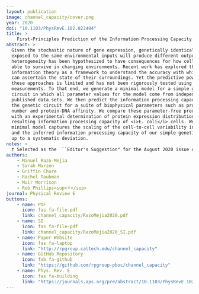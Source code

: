 ```yaml
---
layout: publication
image: channel_capacity/cover.png
year: 2020
doi: "10.1103/PhysRevE.102.022404"
title: >
    First-Principles Prediction of the Information Processing Capacity of a Simple Genetic Circuit<sup>†</sup>
abstract: >
  Given the stochastic nature of gene expression, genetically identical cells
  exposed to the same environmental inputs will produce different outputs. This
  heterogeneity has been hypothesized to have consequences for how cells are
  able to survive in changing environments. Recent work has explored the use of
  information theory as a framework to understand the accuracy with which cells
  can ascertain the state of their surroundings. Yet the predictive power of
  these approaches is limited and has not been rigorously tested using precision
  measurements. To that end, we generate a minimal model for a simple genetic
  circuit in which all parameter values for the model come from independently
  published data sets. We then predict the information processing capacity of
  the genetic circuit for a suite of biophysical parameters such as protein copy
  number and protein-DNA affinity. We compare these parameter-free predictions
  with an experimental determination of protein expression distributions and the
  resulting information processing capacity of <i>E. coli</i> cells. We find that our
  minimal model captures the scaling of the cell-to-cell variability in the data
  and the inferred information processing capacity of our simple genetic circuit
  up to a systematic deviation.
notes: > 
  † Selected as the  ``Editor's Suggestion" for the August 2020 issue of Physical Review E
authors:
    - Manuel Razo-Mejia
    - Sarah Marzen
    - Griffin Chure
    - Rachel Taubman
    - Muir Morrison 
    - Rob Phillips<sup>⛧</sup>
journal: Physical Review E
buttons:
    - name: PDF
      icon: fas fa-file-pdf
      link: channel_capacity/RazoMejia2020.pdf
    - name: SI
      icon: fas fa-file-pdf
      link: channel_capacity/RazoMejia2020_SI.pdf
    - name: Paper Website
      icon: fas fa-laptop
      link: "http://rpgroup.caltech.edu/channel_capacity"
    - name: GitHub Repository
      icon: fab fa-github
      link: "https://github.com/rpgroup-pboc/channel_capacity"
    - name: Phys. Rev. E
      icon: fas fa-building
      link: "https://journals.aps.org/pre/abstract/10.1103/PhysRevE.102.022404"
---
```

